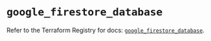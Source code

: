 # `google_firestore_database`

Refer to the Terraform Registry for docs: [`google_firestore_database`](https://registry.terraform.io/providers/hashicorp/google-beta/6.10.0/docs/resources/google_firestore_database).
